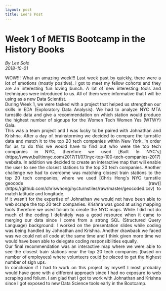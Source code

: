 ```yaml
---
layout: post
title: Lee's Post
---
```


# Week 1 of METIS Bootcamp in the History Books

_By Lee Solo_  
_2018-10-01_

<p style='text-align: justify;'>  
WOW!!! What an amazing week!!! Last week past by quickly, there were a lot of emotions (mostly positive). I got to meet my fellow cohorts and they are an interesting fun loving bunch. A lot of new interesting tools and techniques were introduced to us. All of them were informative that I will be using as a new Data Scientist.  


<br>
During Week 1, we were tasked with a project that helped us strengthen our skills in EDA (Exploratory Data Analysis). We had to analyze NYC MTA turnstile data and give a recommendation on which station would produce the highest number of signups for the Women Tech Women Yes (WTWY) Gala.   


<br>
This was a team project and I was lucky to be paired with Johnathan and Krishna. After a day of brainstorming we decided to compare the turnstile data and match it to the top 20 tech companies within New York. In order for us to do this we would have to find out who were the top tech companies in NYC, therefore we used [Built In NYC's](https://www.builtinnyc.com/2017/11/07/nyc-top-100-tech-companies-2017) website. In addition we decided to create an interactive map that will enable the user to see the closest stations to the top 20 tech companies. Another challenge we had to overcome was matching closest train stations to the top 20 tech companies, where we used [Chris Hong's NYC turnstile geocode (raw)](https://github.com/chriswhong/nycturnstiles/raw/master/geocoded.csv) to match latitude and longitude.    


<br>
If it wasn't for the expertise of Johnathan we would not have been able to web scrape the top 20 tech companies. Krishna was good at using mapping tools therefore we used folium to create the NYC maps. While I did not do much of the coding I definitely was a good resource when it came to merging our data since I come from a strong SQL (Structured Query Language) background. I worked on the presentation slides while coding was being handled by Johnathan and Krishna. Another drawback we faced was we could not all code at the same time and I think given more time we would have been able to delegate coding responsibilities equally.   


<br>
Our final recommendation was an interactive map where we were able to see the closest train stations near the top 20 tech companies (based on number of employees) where volunteers could be placed to get the highest number of sign ups.   


<br>
In conclusion if I had to work on this project by myself I most probably would have gone with a different approach since I had no exposure to web scraping and folium. I am glad that I got to work with Johnathan and Krishna since I got exposed to new Data Science tools early in the Bootcamp.  
</p>
